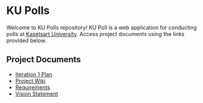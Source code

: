 # KU Polls

Welcome to KU Polls repository! KU Poll is a web application for conducting polls at [Kasetsart University](https://www.ku.ac.th/). Access project documents using the links provided below.

## Project Documents

+ [Iteration 1 Plan](../../wiki/Iteration-1-Plan)<br/>
+ [Project Wiki](../../wiki/home)<br/>
+ [Requirements](../../wiki/requirements)<br/>
+ [Vision Statement](../../wiki/Vision%20Statement)
